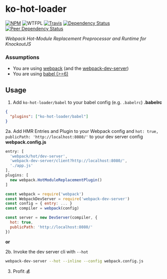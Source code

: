 # ko-hot-loader

[![NPM](https://img.shields.io/npm/v/ko-hot-loader.svg)](https://www.npmjs.com/package/ko-hot-loader)
![WTFPL](https://img.shields.io/npm/l/ko-hot-loader.svg)
[![Travis](https://img.shields.io/travis/Profiscience/ko-hot-loader.svg)](https://travis-ci.org/Profiscience/ko-hot-loader)
[![Dependency Status](https://img.shields.io/david/Profiscience/ko-hot-loader.svg)](https://david-dm.org/Profiscience/ko-hot-loader)
[![Peer Dependency Status](https://img.shields.io/david/peer/Profiscience/ko-hot-loader.svg?maxAge=2592000)](https://david-dm.org/Profiscience/ko-hot-loader#info=peerDependencies&view=table)

_Webpack Hot-Module Replacement Preprocessor and Runtime for KnockoutJS_

### Assumptions
- You are using [webpack](https://webpack.github.io/docs/tutorials/getting-started/) (and the [webpack-dev-server](https://webpack.github.io/docs/webpack-dev-server.html))
- You are using [babel (>=6)](https://github.com/babel/babel-loader)

## Usage

1. Add `ko-hot-loader/babel` to your babel config (e.g. `.babelrc`)
**.babelrc**
```json
{
  "plugins": ["ko-hot-loader/babel"]
}
```

2a. Add HMR Entries and Plugin to your Webpack config and `hot: true, publicPath: 'http://localhost:8080/'` to your dev server config
**webpack.config.js**
```javascript
entry: [
  'webpack/hot/dev-server',
  'webpack-dev-server/client?http://localhost:8080/',
  './app.js'
],
plugins: [
  new webpack.HotModuleReplacementPlugin()
]
```
```javascript
const webpack = require('webpack')
const WebpackDevServer = require('webpack-dev-server')
const config = { entry: ... }
const compiler = webpack(config)

const server = new DevServer(compiler, {
  hot: true,
  publicPath: 'http://localhost:8080/'
})
```

**or**

2b. Invoke the dev server cli with `--hot`
```bash
webpack-dev-server --hot --inline --config webpack.config.js
```

3. Profit :moneybag:
